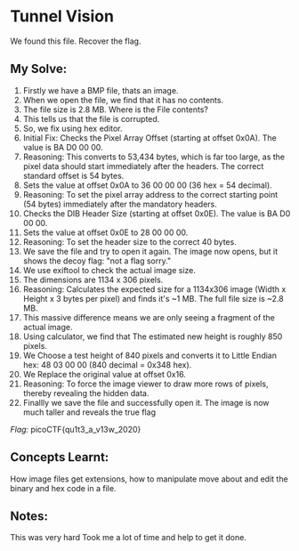 # Tunnel Vision
We found this file. Recover the flag.

## My Solve:
1) Firstly we have a BMP file, thats an image.
2) When we open the file, we find that it has no contents.
3) The file size is 2.8 MB. Where is the File contents?
4) This tells us that the file is corrupted.
5) So, we fix using hex editor.
6) Initial Fix: Checks the Pixel Array Offset (starting at offset 0x0A). The value is BA D0 00 00.
7) Reasoning: This converts to 53,434 bytes, which is far too large, as the pixel data should start immediately after the headers. The correct standard offset is 54 bytes.
8) Sets the value at offset 0x0A to 36 00 00 00 (36 hex = 54 decimal).
9) Reasoning: To set the pixel array address to the correct starting point (54 bytes) immediately after the mandatory headers.
10) Checks the DIB Header Size (starting at offset 0x0E). The value is BA D0 00 00.
11) Sets the value at offset 0x0E to 28 00 00 00.
12) Reasoning: To set the header size to the correct 40 bytes.
13) We save the file and try to open it again.	The image now opens, but it shows the decoy flag: "not a flag sorry."
14) We use exiftool to check the actual image size.
15) The dimensions are 1134 x 306 pixels.
16) Reasoning: Calculates the expected size for a 1134x306 image (Width x Height x 3 bytes per pixel) and finds it's ~1 MB. The full file size is ~2.8 MB.
17) This massive difference means we are only seeing a fragment of the actual image.
18) Using calculator, we find that The estimated new height is roughly 850 pixels.
19) We Choose a test height of 840 pixels and converts it to Little Endian hex: 48 03 00 00 (840 decimal = 0x348 hex).
20) We Replace the original value at offset 0x16.
21) Reasoning: To force the image viewer to draw more rows of pixels, thereby revealing the hidden data.
22) Finallly	we save the file and successfully open it.	The image is now much taller and reveals the true flag


*Flag:* picoCTF{qu1t3_a_v13w_2020}

## Concepts Learnt:
How image files get extensions, how to manipulate move about and edit the binary and hex code in a file.


## Notes:
This was very hard Took me a lot of time and help to get it done.



